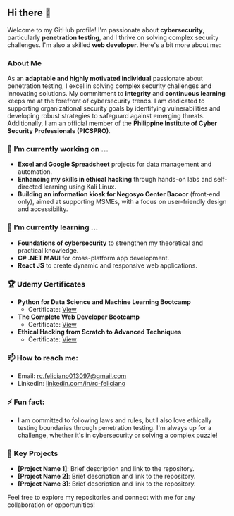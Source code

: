## Hi there 👋

Welcome to my GitHub profile! I'm passionate about **cybersecurity**, particularly **penetration testing**, and I thrive on solving complex security challenges. I'm also a skilled **web developer**. Here's a bit more about me:

### About Me

As an **adaptable and highly motivated individual** passionate about penetration testing, I excel in solving complex security challenges and innovating solutions. My commitment to **integrity** and **continuous learning** keeps me at the forefront of cybersecurity trends. I am dedicated to supporting organizational security goals by identifying vulnerabilities and developing robust strategies to safeguard against emerging threats. Additionally, I am an official member of the **Philippine Institute of Cyber Security Professionals (PICSPRO)**.

### 🔭 I’m currently working on ...
- **Excel and Google Spreadsheet** projects for data management and automation.
- **Enhancing my skills in ethical hacking** through hands-on labs and self-directed learning using Kali Linux.
- **Building an information kiosk for Negosyo Center Bacoor** (front-end only), aimed at supporting MSMEs, with a focus on user-friendly design and accessibility.

### 🌱 I’m currently learning ...
- **Foundations of cybersecurity** to strengthen my theoretical and practical knowledge.
- **C# .NET MAUI** for cross-platform app development.
- **React JS** to create dynamic and responsive web applications.

### 🏆 Udemy Certificates
- **Python for Data Science and Machine Learning Bootcamp**
  - Certificate: [View](https://www.udemy.com/certificate/UC-1234567890abcdef/)
- **The Complete Web Developer Bootcamp**
  - Certificate: [View](https://www.udemy.com/certificate/UC-1234567890abcdef/)
- **Ethical Hacking from Scratch to Advanced Techniques**
  - Certificate: [View](https://www.udemy.com/certificate/UC-1234567890abcdef/)

### 📫 How to reach me:
- Email: [rc.feliciano013097@gmail.com](mailto:rc.feliciano013097@gmail.com)
- LinkedIn: [linkedin.com/in/rc-feliciano](https://linkedin.com/in/rc-feliciano)

### ⚡ Fun fact:
- I am committed to following laws and rules, but I also love ethically testing boundaries through penetration testing. I'm always up for a challenge, whether it's in cybersecurity or solving a complex puzzle!

### 📂 Key Projects
- **[Project Name 1]**: Brief description and link to the repository.
- **[Project Name 2]**: Brief description and link to the repository.
- **[Project Name 3]**: Brief description and link to the repository.

Feel free to explore my repositories and connect with me for any collaboration or opportunities!
